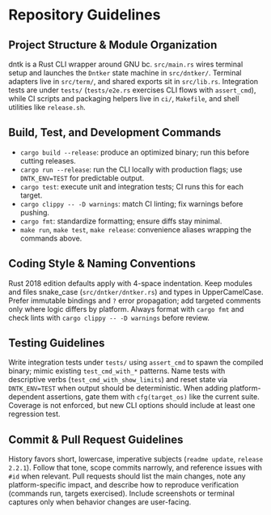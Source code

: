 # Repository Guidelines

## Project Structure & Module Organization
dntk is a Rust CLI wrapper around GNU bc. `src/main.rs` wires terminal setup and launches the `Dntker` state machine in `src/dntker/`. Terminal adapters live in `src/term/`, and shared exports sit in `src/lib.rs`. Integration tests are under `tests/` (`tests/e2e.rs` exercises CLI flows with `assert_cmd`), while CI scripts and packaging helpers live in `ci/`, `Makefile`, and shell utilities like `release.sh`.

## Build, Test, and Development Commands
- `cargo build --release`: produce an optimized binary; run this before cutting releases.
- `cargo run --release`: run the CLI locally with production flags; use `DNTK_ENV=TEST` for predictable output.
- `cargo test`: execute unit and integration tests; CI runs this for each target.
- `cargo clippy -- -D warnings`: match CI linting; fix warnings before pushing.
- `cargo fmt`: standardize formatting; ensure diffs stay minimal.
- `make run`, `make test`, `make release`: convenience aliases wrapping the commands above.

## Coding Style & Naming Conventions
Rust 2018 edition defaults apply with 4-space indentation. Keep modules and files snake_case (`src/dntker/dntker.rs`) and types in UpperCamelCase. Prefer immutable bindings and `?` error propagation; add targeted comments only where logic differs by platform. Always format with `cargo fmt` and check lints with `cargo clippy -- -D warnings` before review.

## Testing Guidelines
Write integration tests under `tests/` using `assert_cmd` to spawn the compiled binary; mimic existing `test_cmd_with_*` patterns. Name tests with descriptive verbs (`test_cmd_with_show_limits`) and reset state via `DNTK_ENV=TEST` when output should be deterministic. When adding platform-dependent assertions, gate them with `cfg(target_os)` like the current suite. Coverage is not enforced, but new CLI options should include at least one regression test.

## Commit & Pull Request Guidelines
History favors short, lowercase, imperative subjects (`readme update`, `release 2.2.1`). Follow that tone, scope commits narrowly, and reference issues with `#id` when relevant. Pull requests should list the main changes, note any platform-specific impact, and describe how to reproduce verification (commands run, targets exercised). Include screenshots or terminal captures only when behavior changes are user-facing.
